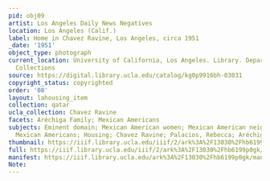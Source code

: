 ```yaml
---
pid: obj09
artist: Los Angeles Daily News Negatives
location: Los Angeles (Calif.)
label: Home in Chavez Ravine, Los Angeles, circa 1951
_date: '1951'
object_type: photograph
current_location: University of California, Los Angeles. Library. Department of Special
  Collections
source: https://digital.library.ucla.edu/catalog/kg0p9916bh-03031
copyright_status: copyrighted
order: '08'
layout: lahousing_item
collection: qatar
ucla_collection: Chavez Ravine
facets: Aréchiga Family; Mexican Americans
subjects: Eminent domain; Mexican American women; Mexican American neighborhoods;
  Mexican Americans; Housing; Chavez Ravine; Palacios, Rebecca; Aréchiga Family
thumbnail: https://iiif.library.ucla.edu/iiif/2/ark%3A%2F13030%2Fhb6199p0gk/full/250,/0/default.jpg
full: https://iiif.library.ucla.edu/iiif/2/ark%3A%2F13030%2Fhb6199p0gk/full/full/0/default.jpg
manifest: https://iiif.library.ucla.edu/ark%3A%2F13030%2Fhb6199p0gk/manifest
Note:
---
```

